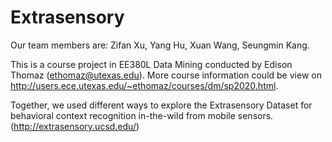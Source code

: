   # Extrasensory
  
  Our team members are: Zifan Xu, Yang Hu, Xuan Wang, Seungmin Kang.
  
  This is a course project in EE380L Data Mining conducted by Edison Thomaz (ethomaz@utexas.edu). More course information could be view on http://users.ece.utexas.edu/~ethomaz/courses/dm/sp2020.html.
  
  Together, we used different ways to explore the Extrasensory Dataset for behavioral context recognition in-the-wild from mobile sensors.(http://extrasensory.ucsd.edu/)
